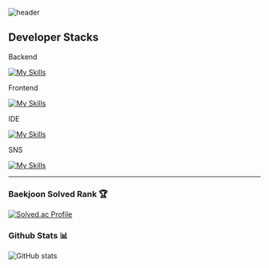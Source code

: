 ![header](https://capsule-render.vercel.app/api?type=transparent&color=000000&height=150&section=header&text=Welcome_in_yunho_island!&fontColor=8bb9e3&fontSize=40&animation=fadeIn&fontAlignY=55)


## Developer Stacks

Backend

[![My Skills](https://skills.thijs.gg/icons?i=java,ruby,py,c,cpp)](https://skills.thijs.gg)

Frontend

[![My Skills](https://skills.thijs.gg/icons?i=js,html,css)](https://skills.thijs.gg)

IDE

[![My Skills](https://skills.thijs.gg/icons?i=idea,eclipse,visualstudio,vscode)](https://skills.thijs.gg)

SNS

    
[![My Skills](https://skills.thijs.gg/icons?i=github,git,instagram,notion,obsidian)](https://skills.thijs.gg)


---
<div>
	
### Baekjoon Solved Rank 🏆
[![Solved.ac Profile](http://mazassumnida.wtf/api/v2/generate_badge?boj=cyunho62100)](https://solved.ac/cyunho62100)


### Github Stats 📊
![GitHub stats](https://github-readme-stats.vercel.app/api?username=yunhoch0i&show_icons=true&theme=radical)

